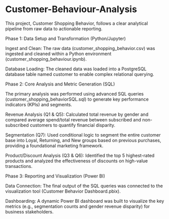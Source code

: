 # Customer-Behaviour-Analysis
This project, Customer Shopping Behavior, follows a clear analytical pipeline from raw data to actionable reporting.

Phase 1: Data Setup and Transformation (Python/Jupyter)

Ingest and Clean: The raw data (customer_shopping_behavior.csv) was ingested and cleaned within a Python environment (customer_shopping_behaviour.ipynb).

Database Loading: The cleaned data was loaded into a PostgreSQL database table named customer to enable complex relational querying.

Phase 2: Core Analysis and Metric Generation (SQL)

The primary analysis was performed using advanced SQL queries (customer_shopping_behaviorSQL.sql) to generate key performance indicators (KPIs) and segments.

Revenue Analysis (Q1 & Q5): Calculated total revenue by gender and compared average spend/total revenue between subscribed and non-subscribed customers to quantify financial disparity.

Segmentation (Q7): Used conditional logic to segment the entire customer base into Loyal, Returning, and New groups based on previous purchases, providing a foundational marketing framework.

Product/Discount Analysis (Q3 & Q6): Identified the top 5 highest-rated products and analyzed the effectiveness of discounts on high-value transactions.

Phase 3: Reporting and Visualization (Power BI)

Data Connection: The final output of the SQL queries was connected to the visualization tool (Customer Behavior Dashboard.pbix).

Dashboarding: A dynamic Power BI dashboard was built to visualize the key metrics (e.g., segmentation counts and gender revenue disparity) for business stakeholders.
